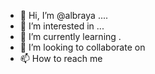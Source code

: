 - 👋 Hi, I’m @albraya ....
- 👀 I’m interested in ...
- 🌱 I’m currently learning .
- 💞️ I’m looking to collaborate on 
- 📫 How to reach me 

<!---
albraya/albraya is a ✨ special ✨ repository because its `README.md` (this file) appears on your GitHub profile.
You can click the Preview link to take a look at your changes.
--->

